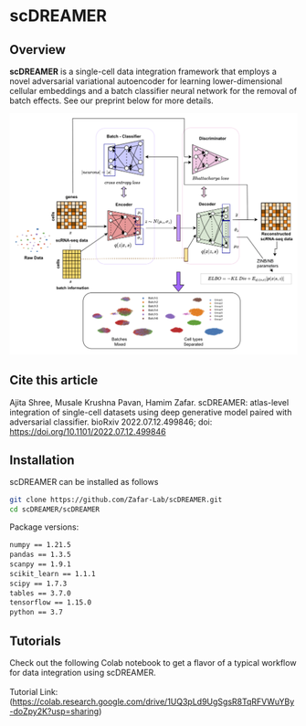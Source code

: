 # scDREAMER
## Overview
**scDREAMER** is a single-cell data integration framework that employs a novel adversarial variational autoencoder for learning lower-dimensional cellular embeddings and a batch classifier neural network for the removal of batch effects. See our preprint below for more details. 

<img src='architecture.png'>

## Cite this article
Ajita Shree, Musale Krushna Pavan, Hamim Zafar. scDREAMER: atlas-level integration of single-cell datasets using deep generative model paired with adversarial classifier. bioRxiv 2022.07.12.499846; doi: https://doi.org/10.1101/2022.07.12.499846 

## Installation

scDREAMER can be installed as follows  <br />
```bash
git clone https://github.com/Zafar-Lab/scDREAMER.git
cd scDREAMER/scDREAMER
```

Package versions: <br />
```bash
numpy == 1.21.5 
pandas == 1.3.5 
scanpy == 1.9.1 
scikit_learn == 1.1.1 
scipy == 1.7.3 
tables == 3.7.0 
tensorflow == 1.15.0 
python == 3.7 
```

## Tutorials
Check out the following Colab notebook to get a flavor of a typical workflow for data integration using scDREAMER. <br /> <br />
Tutorial Link: (https://colab.research.google.com/drive/1UQ3pLd9UgSgsR8TqRFVWuYBy-doZpy2K?usp=sharing) 

